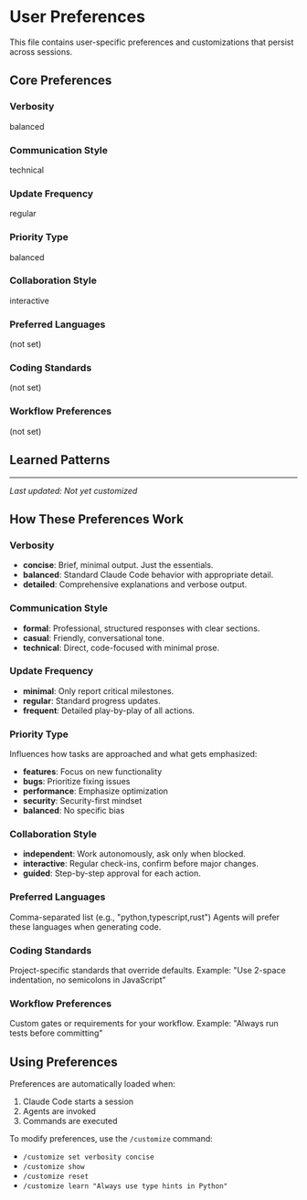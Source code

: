 # User Preferences

This file contains user-specific preferences and customizations that persist across sessions.

## Core Preferences

### Verbosity
balanced

### Communication Style
technical

### Update Frequency
regular

### Priority Type
balanced

### Collaboration Style
interactive

### Preferred Languages
(not set)

### Coding Standards
(not set)

### Workflow Preferences
(not set)

## Learned Patterns

<!-- User feedback and learned behaviors will be added here -->

---
*Last updated: Not yet customized*

## How These Preferences Work

### Verbosity
- **concise**: Brief, minimal output. Just the essentials.
- **balanced**: Standard Claude Code behavior with appropriate detail.
- **detailed**: Comprehensive explanations and verbose output.

### Communication Style
- **formal**: Professional, structured responses with clear sections.
- **casual**: Friendly, conversational tone.
- **technical**: Direct, code-focused with minimal prose.

### Update Frequency
- **minimal**: Only report critical milestones.
- **regular**: Standard progress updates.
- **frequent**: Detailed play-by-play of all actions.

### Priority Type
Influences how tasks are approached and what gets emphasized:
- **features**: Focus on new functionality
- **bugs**: Prioritize fixing issues
- **performance**: Emphasize optimization
- **security**: Security-first mindset
- **balanced**: No specific bias

### Collaboration Style
- **independent**: Work autonomously, ask only when blocked.
- **interactive**: Regular check-ins, confirm before major changes.
- **guided**: Step-by-step approval for each action.

### Preferred Languages
Comma-separated list (e.g., "python,typescript,rust")
Agents will prefer these languages when generating code.

### Coding Standards
Project-specific standards that override defaults.
Example: "Use 2-space indentation, no semicolons in JavaScript"

### Workflow Preferences
Custom gates or requirements for your workflow.
Example: "Always run tests before committing"

## Using Preferences

Preferences are automatically loaded when:
1. Claude Code starts a session
2. Agents are invoked
3. Commands are executed

To modify preferences, use the `/customize` command:
- `/customize set verbosity concise`
- `/customize show`
- `/customize reset`
- `/customize learn "Always use type hints in Python"`